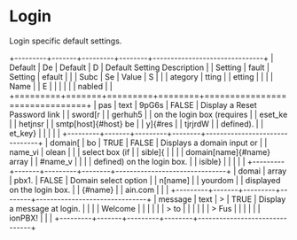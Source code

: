 # Login

Login specific default settings.

+---------+-------+---------+--------+-------------------------------+
| Default | De    | Default | D      | Default Setting Description   |
| Setting | fault | Setting | efault |                               |
| Subc    | Se    | Value   | S      |                               |
| ategory | tting |         | etting |                               |
|         | Name  |         | E      |                               |
|         |       |         | nabled |                               |
+=========+=======+=========+========+===============================+
| pas     | text  | 9pG6s   | FALSE  | Display a Reset Password link |
| sword[r |       | gerhuh5 |        | on the login box (requires    |
| eset_ke |       | hetjnsr |        | smtp[host]{#host} be          |
| y]{#res |       | tjrjrdW |        | defined).                     |
| et_key} |       |         |        |                               |
+---------+-------+---------+--------+-------------------------------+
| domain[ | bo    | TRUE    | FALSE  | Displays a domain input or    |
| name_vi | olean |         |        | select box (if                |
| sible]{ |       |         |        | domain[name]{#name} array     |
| #name_v |       |         |        | defined) on the login box.    |
| isible} |       |         |        |                               |
+---------+-------+---------+--------+-------------------------------+
| domai   | array | pbx1.   | FALSE  | Domain select option          |
| n[name] |       | yourdom |        | displayed on the login box.   |
| {#name} |       | ain.com |        |                               |
+---------+-------+---------+--------+-------------------------------+
| message | text  | >       | TRUE   | Display a message at login.   |
|         |       | Welcome |        |                               |
|         |       | > to    |        |                               |
|         |       | > Fus   |        |                               |
|         |       | ionPBX! |        |                               |
+---------+-------+---------+--------+-------------------------------+
